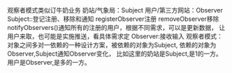 观察者模式类似订牛奶业务
奶站/气象局：Subject
用户/第三方网站：Observer
Subject::登记注册、移除和通知
registerObserver注册
removeObserver移除
notifyObservers()通知所有的注册的用户，根据不同需求，可以是更新数据，
让用户来取，也可能是实施推送，看具体需求定
Observer:接收输入
观察者模式：对象之间多对一依赖的一种设计方案，被依赖的对象为Subject,
依赖的对象为Observer,Subject通知Observer变化，
比如这里的奶站是Subject,是1的一方。用户是Observer,是多的一方。